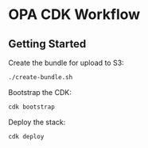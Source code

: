 # OPA CDK Workflow

## Getting Started

Create the bundle for upload to S3:

```bash
./create-bundle.sh
```

Bootstrap the CDK:

```bash
cdk bootstrap
```

Deploy the stack:

```bash
cdk deploy
```